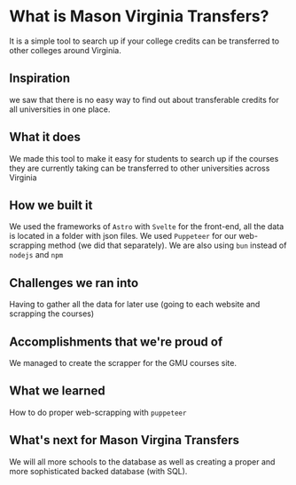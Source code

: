 # What is Mason Virginia Transfers?
It is a simple tool to search up if your college credits can be transferred to other colleges around Virginia.

## Inspiration
we saw that there is no easy way to find out about transferable credits for all universities in one place. 

## What it does
We made this tool to make it easy for students to search up if the courses they are currently taking can be transferred to other universities across Virginia

## How we built it
We used the frameworks of `Astro` with `Svelte` for the front-end, all the data is located in a folder with json files. We used `Puppeteer` for our web-scrapping method (we did that separately). We are also using `bun` instead of `nodejs` and `npm`

## Challenges we ran into
Having to gather all the data for later use (going to each website and scrapping the courses)

## Accomplishments that we're proud of
We managed to create the scrapper for the GMU courses site.

## What we learned
How to do proper web-scrapping with `puppeteer`

## What's next for Mason Virgina Transfers
We will all more schools to the database as well as creating a proper and more sophisticated backed database (with SQL).
